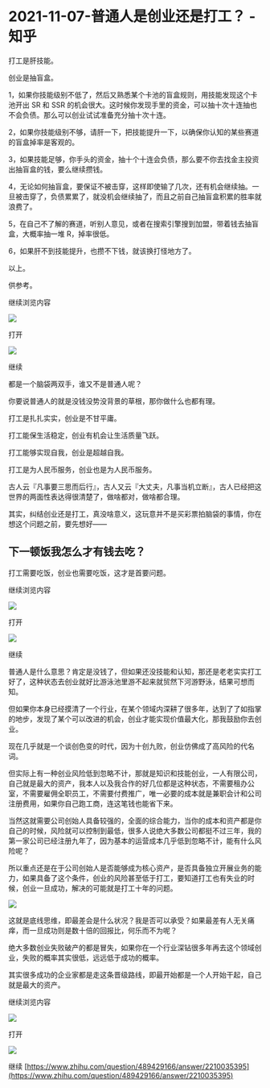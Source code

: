 # 2021-11-07-普通人是创业还是打工？ - 知乎
打工是肝技能。

创业是抽盲盒。

1，如果你技能级别不低了，然后又熟悉某个卡池的盲盒规则，用技能发现这个卡池开出 SR 和 SSR 的机会很大。这时候你发现手里的资金，可以抽十次十连抽也不会负债。那么可以创业试试准备充分抽十次十连。

2，如果你技能级别不够，请肝一下，把技能提升一下，以确保你认知的某些赛道的盲盒掉率是客观的。

3，如果技能足够，你手头的资金，抽十个十连会负债，那么要不你去找金主投资出抽盲盒的钱，要么继续攒钱。

4，无论如何抽盲盒，要保证不被击穿，这样即使输了几次，还有机会继续抽。一旦被击穿了，负债累累了，就没机会继续抽了，而且之前自己抽盲盒积累的胜率就浪费了。

5，在自己不了解的赛道，听别人意见，或者在搜索引擎搜到加盟，带着钱去抽盲盒，大概率抽一堆 R，掉率很低。

6，如果肝不到技能提升，也攒不下钱，就该换打怪地方了。

以上。

供参考。

继续浏览内容

![](https://pic4.zhimg.com/80/v2-88158afcff1e7f4b8b00a1ba81171b61_720w.png)

打开

![](https://picb.zhimg.com/80/v2-a448b133c0201b59631ccfa93cb650f3_1440w.png)

继续

都是一个脑袋两双手，谁又不是普通人呢？

你要说普通人的就是没钱没势没背景的草根，那你做什么也都有理。

打工是扎扎实实，创业是不甘平庸。

打工能保生活稳定，创业有机会让生活质量飞跃。

打工能够实现自我，创业是超越自我。

打工是为人民币服务，创业也是为人民币服务。

古人云『凡事要三思而后行』，古人又云『大丈夫，凡事当机立断』，古人已经把这世界的两面性表达得很清楚了，做啥都对，做啥都合理。

其实，纠结创业还是打工，真没啥意义，这玩意并不是买彩票拍脑袋的事情，你在想这个问题之前，要先想好——

## 下一顿饭我怎么才有钱去吃？

打工需要吃饭，创业也需要吃饭，这才是首要问题。

继续浏览内容

![](https://pic4.zhimg.com/80/v2-88158afcff1e7f4b8b00a1ba81171b61_720w.png)

打开

![](https://picb.zhimg.com/80/v2-a448b133c0201b59631ccfa93cb650f3_1440w.png)

继续

普通人是什么意思？肯定是没钱了，但如果还没技能和认知，那还是老老实实打工好了，这种状态去创业就好比游泳池里游不起来就贸然下河游野泳，结果可想而知。

但如果你本身已经摸清了一个行业，在某个领域内深耕了很多年，达到了了如指掌的地步，发现了某个可以改进的机会，创业才能实现价值最大化，那我鼓励你去创业。

现在几乎就是一个谈创色变的时代，因为十创九败，创业仿佛成了高风险的代名词。

但实际上有一种创业风险低到忽略不计，那就是知识和技能创业，一人有限公司，自己就是最大的资产，我本人以及我合作的好几位都是这种状态，不需要租办公室，不需要雇佣全职员工，不需要付费推广，唯一必要的成本就是兼职会计和公司注册费用，如果你自己跑工商，连这笔钱也能省下来。

当然这就需要公司创始人具备较强的，全面的综合能力，当你的成本和资产都是你自己的时候，风险就可以控制到最低，很多人说绝大多数公司都挺不过三年，我的第一家公司已经注册九年了，因为基本的运营成本几乎低到忽略不计，能有什么风险呢？

所以重点还是在于公司创始人是否能够成为核心资产，是否具备独立开展业务的能力，如果具备了这个条件，创业的风险甚至低于打工，要知道打工也有失业的时候，创业一旦成功，解决的可能就是打工十年的问题。

![](https://pic3.zhimg.com/50/v2-e2613cdf03d4f9f42218e9d9019386b5_720w.jpg?source=1940ef5c)

这就是底线思维，即最差会是什么状况？我是否可以承受？如果最差有人无关痛痒，而一旦成功则是数十倍的回报比，何乐而不为呢？

绝大多数创业失败破产的都是冒失，如果你在一个行业深钻很多年再去这个领域创业，失败的概率其实很低，远远低于成功的概率。

其实很多成功的企业家都是走这条晋级路线，即最开始都是一个人开始干起，自己就是最大的资产。

继续浏览内容

![](https://pic4.zhimg.com/80/v2-88158afcff1e7f4b8b00a1ba81171b61_720w.png)

打开

![](https://picb.zhimg.com/80/v2-a448b133c0201b59631ccfa93cb650f3_1440w.png)

继续 
 [https://www.zhihu.com/question/489429166/answer/2210035395](https://www.zhihu.com/question/489429166/answer/2210035395)
